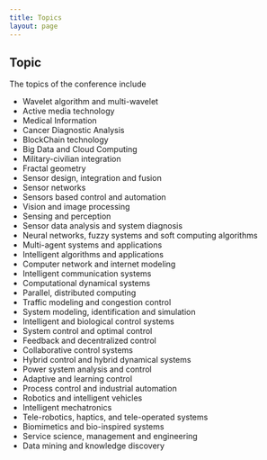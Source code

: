 ```yaml
---
title: Topics
layout: page
---
```


## Topic

The topics of the conference include

- Wavelet algorithm and multi-wavelet
- Active media technology
- Medical Information
- Cancer Diagnostic Analysis
- BlockChain technology
- Big Data and Cloud Computing
- Military-civilian integration
- Fractal geometry
- Sensor design, integration and fusion
- Sensor networks
- Sensors based control and automation
- Vision and image processing
- Sensing and perception
- Sensor data analysis and system diagnosis
- Neural networks, fuzzy systems and soft computing algorithms
- Multi-agent systems and applications
- Intelligent algorithms and applications
- Computer network and internet modeling
- Intelligent communication systems
- Computational dynamical systems
- Parallel, distributed computing
- Traffic modeling and congestion control
- System modeling, identification and simulation
- Intelligent and biological control systems
- System control and optimal control
- Feedback and decentralized control
- Collaborative control systems
- Hybrid control and hybrid dynamical systems
- Power system analysis and control
- Adaptive and learning control
- Process control and industrial automation
- Robotics and intelligent vehicles
- Intelligent mechatronics
- Tele-robotics, haptics, and tele-operated systems
- Biomimetics and bio-inspired systems
- Service science, management and engineering
- Data mining and knowledge discovery

